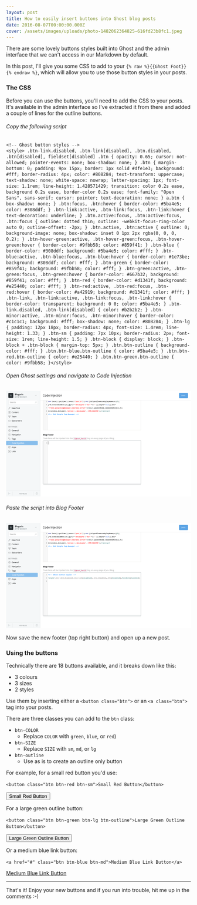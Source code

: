 ```yaml
---
layout: post
title: How to easily insert buttons into Ghost blog posts
date: 2016-08-07T00:00:00.000Z
cover: /assets/images/uploads/photo-1482062364825-616fd23b8fc1.jpeg
---
```

There are some lovely buttons styles built into Ghost and the admin interface that we can't access in our Markdown by default.

In this post, I'll give you some CSS to add to your `{% raw %}{{Ghost Foot}}{% endraw %}`, which will allow you to use those button styles in your posts.

### The CSS

Before you can use the buttons, you'll need to add the CSS to your posts. It's available in the admin interface so I've extracted it from there and added a couple of lines for the outline buttons.

###### Copy the following script

    <!-- Ghost button styles -->
    <style> .btn-link.disabled, .btn-link[disabled], .btn.disabled, .btn[disabled], fieldset[disabled] .btn { opacity: 0.65; cursor: not-allowed; pointer-events: none; box-shadow: none; } .btn { margin-bottom: 0; padding: 9px 15px; border: 1px solid #dfe1e3; background: #fff; border-radius: 4px; color: #808284; text-transform: uppercase; text-shadow: none; white-space: nowrap; letter-spacing: 1px; font-size: 1.1rem; line-height: 1.428571429; transition: color 0.2s ease, background 0.2s ease, border-color 0.2s ease; font-family: "Open Sans", sans-serif; cursor: pointer; text-decoration: none; } a.btn { box-shadow: none; } .btn:focus, .btn:hover { border-color: #5ba4e5; color: #308ddf; } .btn-link:active, .btn-link:focus, .btn-link:hover { text-decoration: underline; } .btn.active:focus, .btn:active:focus, .btn:focus { outline: dotted thin; outline: -webkit-focus-ring-color auto 0; outline-offset: -2px; } .btn.active, .btn:active { outline: 0; background-image: none; box-shadow: inset 0 1px 2px rgba(0, 0, 0, 0.2); } .btn-hover-green:active, .btn-hover-green:focus, .btn-hover-green:hover { border-color: #9fbb58; color: #859f41; } .btn-blue { border-color: #308ddf; background: #5ba4e5; color: #fff; } .btn-blue:active, .btn-blue:focus, .btn-blue:hover { border-color: #1e73be; background: #308ddf; color: #fff; } .btn-green { border-color: #859f41; background: #9fbb58; color: #fff; } .btn-green:active, .btn-green:focus, .btn-green:hover { border-color: #667b32; background: #859f41; color: #fff; } .btn-red { border-color: #d1341f; background: #e25440; color: #fff; } .btn-red:active, .btn-red:focus, .btn-red:hover { border-color: #a42919; background: #d1341f; color: #fff; } .btn-link, .btn-link:active, .btn-link:focus, .btn-link:hover { border-color: transparent; background: 0 0; color: #5ba4e5; } .btn-link.disabled, .btn-link[disabled] { color: #b2b2b2; } .btn-minor:active, .btn-minor:focus, .btn-minor:hover { border-color: #c1c1c1; background: #fff; box-shadow: none; color: #808284; } .btn-lg { padding: 12px 18px; border-radius: 4px; font-size: 1.4rem; line-height: 1.33; } .btn-sm { padding: 7px 10px; border-radius: 2px; font-size: 1rem; line-height: 1.5; } .btn-block { display: block; } .btn-block + .btn-block { margin-top: 5px; } .btn.btn-outline { background-color: #fff; } .btn.btn-blue.btn-outline { color: #5ba4e5; } .btn.btn-red.btn-outline { color: #e25440; } .btn.btn-green.btn-outline { color: #9fbb58; }</style>


###### Open Ghost settings and navigate to *Code Injection*

![Code Injection](/assets/images/uploads/Screen-Shot-2016-08-07-at-19-53-28-1.png)

###### Paste the script into *Blog Footer*

![Pasted Script](/assets/images/uploads/Screen-Shot-2016-08-07-at-19-53-50.png)

Now save the new footer (top right button) and open up a new post.

### Using the buttons

Technically there are 18 buttons available, and it breaks down like this:

- 3 colours
- 3 sizes
- 2 styles

Use them by inserting either a `<button class="btn">` or an `<a class="btn">` tag into your posts.

There are three classes you can add to the `btn` class:

- `btn-COLOR`
  - Replace `COLOR` with `green`, `blue`, or `red`)
- `btn-SIZE`
  - Replace `SIZE` with `sm`, `md`, or `lg`
- `btn-outline`
  - Use as is to create an outline only button

For example, for a small red button you'd use:

`<button class="btn btn-red btn-sm">Small Red Button</button>`

<button class="btn btn-red btn-sm">Small Red Button</button>

For a large green outline button:

`<button class="btn btn-green btn-lg btn-outline">Large Green Outline Button</button>`

<button class="btn btn-green btn-lg btn-outline">Large Green Outline Button</button>

Or a medium blue link button:

`<a href="#" class="btn btn-blue btn-md">Medium Blue Link Button</a>`

<a href="#" class="btn btn-blue btn-md">Medium Blue Link Button</a>

***

That's it! Enjoy your new buttons and if you run into trouble, hit me up in the comments :-)

<style>.post-full-content .btn-link.disabled,.post-full-content .btn-link[disabled],.post-full-content .btn.disabled,.post-full-content .btn[disabled],.post-full-content fieldset[disabled] .btn{opacity:.65;cursor:not-allowed;pointer-events:none;box-shadow:none}.post-full-content .btn{margin-bottom:0;padding:9px 15px;border:1px solid #dfe1e3;background:#fff;border-radius:4px;color:#808284;text-transform:uppercase;text-shadow:none;white-space:nowrap;letter-spacing:1px;font-size:1.1rem;line-height:1.428571429;transition:color .2s ease,background .2s ease,border-color .2s ease;font-family:'Open Sans',sans-serif;cursor:pointer;text-decoration:none}.post-full-content .btn:focus,.post-full-content .btn:hover{border-color:#5ba4e5;color:#308ddf}.post-full-content .btn-link:active,.post-full-content .btn-link:focus,.post-full-content .btn-link:hover{text-decoration:underline}.post-full-content .btn.active:focus,.post-full-content .btn:active:focus,.post-full-content .btn:focus{outline:dotted thin;outline:-webkit-focus-ring-color auto 0;outline-offset:-2px}.post-full-content .btn.active,.post-full-content .btn:active{outline:0;background-image:none;box-shadow:inset 0 1px 2px rgba(0,0,0,.2)}.post-full-content .btn-hover-green:active,.post-full-content .btn-hover-green:focus,.post-full-content .btn-hover-green:hover{border-color:#9fbb58;color:#859f41}.post-full-content .btn-blue{border-color:#308ddf;background:#5ba4e5;color:#fff}.post-full-content .btn-blue:active,.post-full-content .btn-blue:focus,.post-full-content .btn-blue:hover{border-color:#1e73be;background:#308ddf;color:#fff}.post-full-content .btn-green{border-color:#859f41;background:#9fbb58;color:#fff}.post-full-content .btn-green:active,.post-full-content .btn-green:focus,.post-full-content .btn-green:hover{border-color:#667b32;background:#859f41;color:#fff}.post-full-content .btn-red{border-color:#d1341f;background:#e25440;color:#fff}.post-full-content .btn-red:active,.post-full-content .btn-red:focus,.post-full-content .btn-red:hover{border-color:#a42919;background:#d1341f;color:#fff}.post-full-content .btn-link,.post-full-content .btn-link:active,.post-full-content .btn-link:focus,.post-full-content .btn-link:hover{border-color:transparent;background:0 0;color:#5ba4e5}.post-full-content .btn-link.disabled,.post-full-content .btn-link[disabled]{color:#b2b2b2}.post-full-content .btn-minor:active,.post-full-content .btn-minor:focus,.post-full-content .btn-minor:hover{border-color:#c1c1c1;background:#fff;box-shadow:none;color:#808284}.post-full-content .btn-lg{padding:12px 18px;border-radius:4px;font-size:1.4rem;line-height:1.33}.post-full-content .btn-sm{padding:7px 10px;border-radius:2px;font-size:1rem;line-height:1.5}.post-full-content .btn-block{display:block}.post-full-content .btn-block+.btn-block{margin-top:5px}.post-full-content .btn.btn-outline{background-color:#fff}.post-full-content .btn.btn-blue.btn-outline{color:#5ba4e5}.post-full-content .btn.btn-red.btn-outline{color:#e25440}.post-full-content .btn.btn-green.btn-outline{color:#9fbb58}</style>
